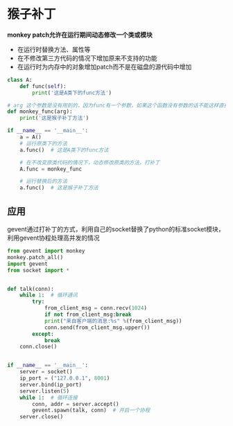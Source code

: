 # 猴子补丁
**monkey patch允许在运行期间动态修改一个类或模块**

* 在运行时替换方法、属性等
* 在不修改第三方代码的情况下增加原来不支持的功能
* 在运行时为内存中的对象增加patch而不是在磁盘的源代码中增加

```python
class A:
    def func(self):
        print('这是A类下的func方法')

# arg 这个参数是没有用到的，因为func有一个参数，如果这个函数没有参数的话不能这样直接赋值
def monkey_func(arg):
    print('这是猴子补丁方法')

if __name__ == '__main__':
    a = A()
    # 运行原类下的方法
    a.func()  # 这是A类下的func方法

    # 在不改变原类代码的情况下，动态修改原类的方法，打补丁
    A.func = monkey_func

    # 运行替换后的方法
    a.func()  # 这是猴子补丁方法
```

## 应用
gevent通过打补丁的方式，利用自己的socket替换了python的标准socket模块，利用gevent协程处理高并发的情况

```python
from gevent import monkey
monkey.patch_all()
import gevent
from socket import *


def talk(conn):
    while 1:  # 循环通讯
        try:
            from_client_msg = conn.recv(1024)
            if not from_client_msg:break
            print("来自客户端的消息:%s" %(from_client_msg))
            conn.send(from_client_msg.upper())
        except:
            break
    conn.close()


if __name__ == '__main__':
    server = socket()
    ip_port = ("127.0.0.1", 8001)
    server.bind(ip_port)
    server.listen(5)
    while 1:  # 循环连接
        conn, addr = server.accept()
        gevent.spawn(talk, conn)  # 开启一个协程
    server.close()
```
